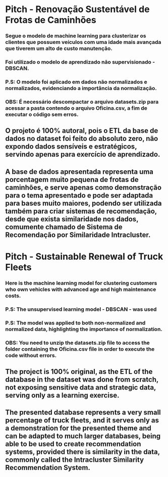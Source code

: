 # Pitch - Renovação Sustentável de Frotas de Caminhões

### Segue o modelo de machine learning para clusterizar os clientes que possuem veículos com uma idade mais avançada que tiverem um alto de custo manutenção.
### Foi utilizado o modelo de aprendizado não supervisionado - DBSCAN.
### P.S: O modelo foi aplicado em dados não normalizados e normalizados, evidenciando a importância da normalização.

### OBS: É necessário descompactar o arquivo datasets.zip para acessar a pasta contendo o arquivo Oficina.csv, a fim de executar o código sem erros.

## O projeto é 100% autoral, pois o ETL da base de dados no dataset foi feito do absoluto zero, não expondo dados sensíveis e estratégicos, servindo apenas para exercício de aprendizado.

## A base de dados apresentada representa uma porcentagem muito pequena de frotas de caminhões, e serve apenas como demonstração para o tema apresentado e pode ser adaptada para bases muito maiores, podendo ser utilizada também para criar sistemas de recomendação, desde que exista similaridade nos dados, comumente chamado de Sistema de Recomendação por Similaridade Intracluster.

# Pitch - Sustainable Renewal of Truck Fleets

### Here is the machine learning model for clustering customers who own vehicles with advanced age and high maintenance costs.
### P.S: The unsupervised learning model - DBSCAN - was used
### P.S: The model was applied to both non-normalized and normalized data, highlighting the importance of normalization.

### OBS: You need to unzip the datasets.zip file to access the folder containing the Oficina.csv file in order to execute the code without errors.

## The project is 100% original, as the ETL of the database in the dataset was done from scratch, not exposing sensitive data and strategic data, serving only as a learning exercise.

## The presented database represents a very small percentage of truck fleets, and it serves only as a demonstration for the presented theme and can be adapted to much larger databases, being able to be used to create recommendation systems, provided there is similarity in the data, commonly called the Intracluster Similarity Recommendation System.
